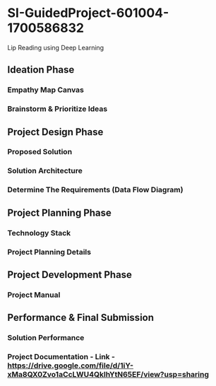 # SI-GuidedProject-601004-1700586832

Lip Reading using Deep Learning
## Ideation Phase
 ### Empathy Map Canvas
 ### Brainstorm & Prioritize Ideas

## Project Design Phase
 ### Proposed Solution
 ### Solution Architecture
 ### Determine The Requirements (Data Flow Diagram)

## Project Planning Phase
 ### Technology Stack
 ### Project Planning Details

## Project Development Phase
 ### Project Manual

## Performance & Final Submission
 ### Solution Performance
 ### Project Documentation - Link - https://drive.google.com/file/d/1iY-xMa8QX0Zvo1aCcLWU4QklhYtN65EF/view?usp=sharing

